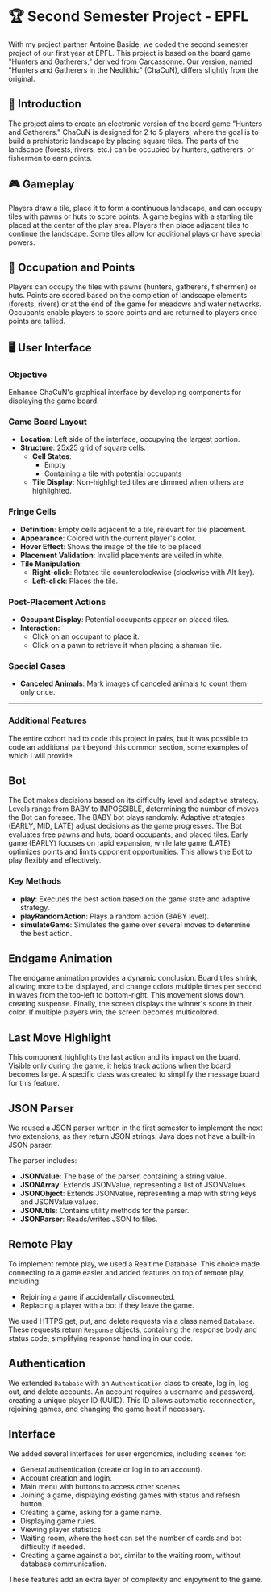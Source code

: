 # 🏆 Second Semester Project - EPFL

With my project partner Antoine Baside, we coded the second semester project of our first year at EPFL. This project is based on the board game "Hunters and Gatherers," derived from Carcassonne. Our version, named "Hunters and Gatherers in the Neolithic" (ChaCuN), differs slightly from the original.

## 📘 Introduction

The project aims to create an electronic version of the board game "Hunters and Gatherers." ChaCuN is designed for 2 to 5 players, where the goal is to build a prehistoric landscape by placing square tiles. The parts of the landscape (forests, rivers, etc.) can be occupied by hunters, gatherers, or fishermen to earn points.

## 🎮 Gameplay

Players draw a tile, place it to form a continuous landscape, and can occupy tiles with pawns or huts to score points. A game begins with a starting tile placed at the center of the play area. Players then place adjacent tiles to continue the landscape. Some tiles allow for additional plays or have special powers.

## 🏡 Occupation and Points

Players can occupy the tiles with pawns (hunters, gatherers, fishermen) or huts. Points are scored based on the completion of landscape elements (forests, rivers) or at the end of the game for meadows and water networks. Occupants enable players to score points and are returned to players once points are tallied.

## 🖥️ User Interface

### Objective
Enhance ChaCuN's graphical interface by developing components for displaying the game board.

### Game Board Layout
- **Location**: Left side of the interface, occupying the largest portion.
- **Structure**: 25x25 grid of square cells.
  - **Cell States**: 
    - Empty
    - Containing a tile with potential occupants
  - **Tile Display**: Non-highlighted tiles are dimmed when others are highlighted.

### Fringe Cells
- **Definition**: Empty cells adjacent to a tile, relevant for tile placement.
- **Appearance**: Colored with the current player's color.
- **Hover Effect**: Shows the image of the tile to be placed.
- **Placement Validation**: Invalid placements are veiled in white.
- **Tile Manipulation**:
  - **Right-click**: Rotates tile counterclockwise (clockwise with Alt key).
  - **Left-click**: Places the tile.

### Post-Placement Actions
- **Occupant Display**: Potential occupants appear on placed tiles.
- **Interaction**: 
  - Click on an occupant to place it.
  - Click on a pawn to retrieve it when placing a shaman tile.

### Special Cases
- **Canceled Animals**: Mark images of canceled animals to count them only once.

---
### Additional Features

The entire cohort had to code this project in pairs, but it was possible to code an additional part beyond this common section, some examples of which I will provide.

## Bot

The Bot makes decisions based on its difficulty level and adaptive strategy. Levels range from BABY to IMPOSSIBLE, determining the number of moves the Bot can foresee. The BABY bot plays randomly. Adaptive strategies (EARLY, MID, LATE) adjust decisions as the game progresses. The Bot evaluates free pawns and huts, board occupants, and placed tiles. Early game (EARLY) focuses on rapid expansion, while late game (LATE) optimizes points and limits opponent opportunities. This allows the Bot to play flexibly and effectively.

### Key Methods
- **play**: Executes the best action based on the game state and adaptive strategy.
- **playRandomAction**: Plays a random action (BABY level).
- **simulateGame**: Simulates the game over several moves to determine the best action.

## Endgame Animation

The endgame animation provides a dynamic conclusion. Board tiles shrink, allowing more to be displayed, and change colors multiple times per second in waves from the top-left to bottom-right. This movement slows down, creating suspense. Finally, the screen displays the winner's score in their color. If multiple players win, the screen becomes multicolored.

## Last Move Highlight

This component highlights the last action and its impact on the board. Visible only during the game, it helps track actions when the board becomes large. A specific class was created to simplify the message board for this feature.

## JSON Parser

We reused a JSON parser written in the first semester to implement the next two extensions, as they return JSON strings. Java does not have a built-in JSON parser.

The parser includes:
- **JSONValue**: The base of the parser, containing a string value.
- **JSONArray**: Extends JSONValue, representing a list of JSONValues.
- **JSONObject**: Extends JSONValue, representing a map with string keys and JSONValue values.
- **JSONUtils**: Contains utility methods for the parser.
- **JSONParser**: Reads/writes JSON to files.

## Remote Play

To implement remote play, we used a Realtime Database. This choice made connecting to a game easier and added features on top of remote play, including:
- Rejoining a game if accidentally disconnected.
- Replacing a player with a bot if they leave the game.

We used HTTPS get, put, and delete requests via a class named `Database`. These requests return `Response` objects, containing the response body and status code, simplifying response handling in our code.

## Authentication

We extended `Database` with an `Authentication` class to create, log in, log out, and delete accounts. An account requires a username and password, creating a unique player ID (UUID). This ID allows automatic reconnection, rejoining games, and changing the game host if necessary.

## Interface

We added several interfaces for user ergonomics, including scenes for:
- General authentication (create or log in to an account).
- Account creation and login.
- Main menu with buttons to access other scenes.
- Joining a game, displaying existing games with status and refresh button.
- Creating a game, asking for a game name.
- Displaying game rules.
- Viewing player statistics.
- Waiting room, where the host can set the number of cards and bot difficulty if needed.
- Creating a game against a bot, similar to the waiting room, without database communication.


These features add an extra layer of complexity and enjoyment to the game.
